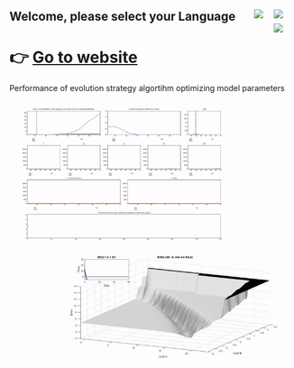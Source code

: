 ## Welcome, please select your Language <a href="../../blob/master/README.es.md"><img src="../../blob/master/images/Flag_of_Spain.png" align="right" hspace="0" vspace="0" width="35px"></a> <a href="../../blob/master/README.en.md"><img src="../../blob/master/images/Flag_of_Union.png" align="right" hspace="0" vspace="0" width="35px"></a><a href="../../blob/master/README.ga.md"><img src="../../blob/master/images/Flag_of_Galicia.png" align="right" hspace="0" vspace="0" width="35px"></a>


# :point_right: [Go to website](https://mmatabuena.github.io/forecastCovid/.)

Performance of evolution strategy algortihm optimizing model parameters

<img src="./images/animation.gif" align="left" hspace="20" vspace="10" width="360px"><img src="./images/surface.gif" align="right" hspace="20" vspace="10" width="380px"><br>





